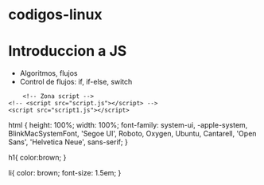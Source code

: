 # codigos-linux


<!DOCTYPE html>
<html lang="es">

<head>
  <meta charset="utf-8">
  <meta name="viewport" content="width=device-width">
  <title>Estructuras de Control</title>
  <link href="style.css" rel="stylesheet" type="text/css" />
</head>

  <body>
    <h1>Introduccion a JS</h1>
    <ul>
      <li>Algoritmos, flujos</li>
      <li>Control de flujos: if, if-else, switch</li>
    </ul>

        <!-- Zona script -->
    <!-- <script src="script.js"></script> -->
    <script src="script1.js"></script>
</body>

</html>


html {
    height: 100%;
    width: 100%;
    font-family: system-ui, -apple-system, BlinkMacSystemFont, 'Segoe UI', Roboto, Oxygen, Ubuntu, Cantarell, 'Open Sans', 'Helvetica Neue', sans-serif;
  }
  
  h1{
    color:brown;
  }
  
  li{
    color: brown;
    font-size: 1.5em;
  }